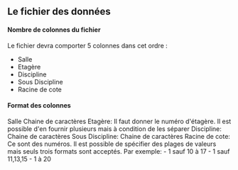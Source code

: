 <h2>Le fichier des données</h2>

<h4>Nombre de colonnes du fichier</h4>
Le fichier devra comporter 5 colonnes dans cet ordre : 
    <ul>
      <li> Salle </li>
      <li> Etagère </li>
      <li> Discipline </li>
      <li> Sous Discipline </li>
      <li> Racine de cote </li>
    </ul>
<h4>Format des colonnes</h4>
     Salle Chaine de caractères
       Etagère: Il faut donner le numéro d'étagère. Il est possible  d'en fournir plusieurs mais à condition de les séparer
       Discipline: Chaine de caractères
       Sous Discipline: Chaine de caractères 
       Racine de cote: Ce sont des numéros. Il est possible de spécifier des plages de valeurs mais seuls trois formats sont
    acceptés. Par exemple:
            - 1 sauf 10 à 17 
            - 1 sauf 11,13,15
            - 1 à 20
    
